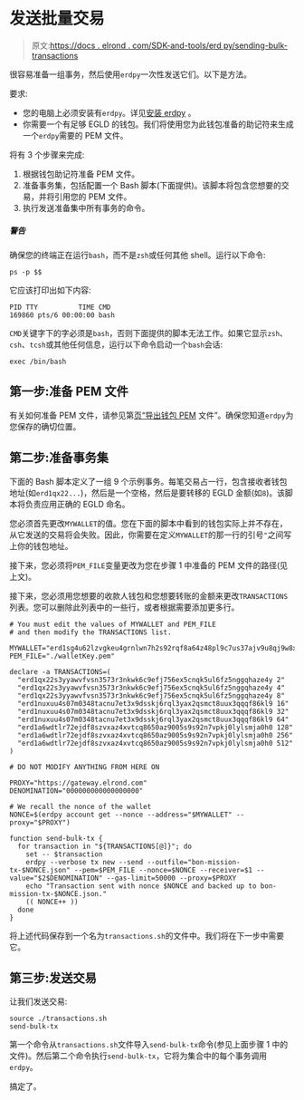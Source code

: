 # 发送批量交易

> 原文:[https://docs . elrond . com/SDK-and-tools/erd py/sending-bulk-transactions](https://docs.elrond.com/sdk-and-tools/erdpy/sending-bulk-transactions)

 很容易准备一组事务，然后使用`erdpy`一次性发送它们。以下是方法。

要求:

*   您的电脑上必须安装有`erdpy`。详见[安装 erdpy](/sdk-and-tools/erdpy/installing-erdpy) 。
*   你需要一个有足够 EGLD 的钱包。我们将使用您为此钱包准备的助记符来生成一个`erdpy`需要的 PEM 文件。

将有 3 个步骤来完成:

1.  根据钱包助记符准备 PEM 文件。
2.  准备事务集，包括配置一个 Bash 脚本(下面提供)。该脚本将包含您想要的交易，并将引用您的 PEM 文件。
3.  执行发送准备集中所有事务的命令。

##### 警告

确保您的终端正在运行`bash`，而不是`zsh`或任何其他 shell。运行以下命令:

```
ps -p $$ 
```

它应该打印出如下内容:

```
PID TTY          TIME CMD
169860 pts/6 00:00:00 bash 
```

`CMD`关键字下的字必须是`bash`，否则下面提供的脚本无法工作。如果它显示`zsh`、`csh`、`tcsh`或其他任何信息，运行以下命令启动一个`bash`会话:

```
exec /bin/bash 
```

## **第一步:准备 PEM 文件**

有关如何准备 PEM 文件，请参见第[页“导出钱包 PEM](/sdk-and-tools/erdpy/deriving-the-wallet-pem-file) 文件”。确保您知道`erdpy`为您保存的确切位置。

## **第二步:准备事务集**

下面的 Bash 脚本定义了一组 9 个示例事务。每笔交易占一行，包含接收者钱包地址(如`erd1qx22...`)，然后是一个空格，然后是要转移的 EGLD 金额(如`8`)。该脚本将负责应用正确的 EGLD 命名。

您必须首先更改`MYWALLET`的值。您在下面的脚本中看到的钱包实际上并不存在，从它发送的交易将会失败。因此，你需要在定义`MYWALLET`的那一行的引号`"`之间写上你的钱包地址。

接下来，您必须将`PEM_FILE`变量更改为您在步骤 1 中准备的 PEM 文件的路径(见上文)。

接下来，您必须用您想要的收款人钱包和您想要转账的金额来更改`TRANSACTIONS`列表。您可以删除此列表中的一些行，或者根据需要添加更多行。

```
# You must edit the values of MYWALLET and PEM_FILE
# and then modify the TRANSACTIONS list.

MYWALLET="erd1sg4u62lzvgkeu4grnlwn7h2s92rqf8a64z48pl9c7us37ajv9u8qj9w8xg"
PEM_FILE="./walletKey.pem"

declare -a TRANSACTIONS=(
  "erd1qx22s3yyawvfvsn3573r3nkwk6c9efj756ex5cnqk5ul6fz5nggqhaze4y 2"
  "erd1qx22s3yyawvfvsn3573r3nkwk6c9efj756ex5cnqk5ul6fz5nggqhaze4y 4"
  "erd1qx22s3yyawvfvsn3573r3nkwk6c9efj756ex5cnqk5ul6fz5nggqhaze4y 8"
  "erd1nuxuu4s07m0348tacnu7et3x9dsskj6rql3yax2qsmct8uux3qqqf86kl9 16"
  "erd1nuxuu4s07m0348tacnu7et3x9dsskj6rql3yax2qsmct8uux3qqqf86kl9 32"
  "erd1nuxuu4s07m0348tacnu7et3x9dsskj6rql3yax2qsmct8uux3qqqf86kl9 64"
  "erd1a6wdtlr72ejdf8szvxaz4xvtcq8650az9005s9s92n7vpkj0lylsmja0h0 128"
  "erd1a6wdtlr72ejdf8szvxaz4xvtcq8650az9005s9s92n7vpkj0lylsmja0h0 256"
  "erd1a6wdtlr72ejdf8szvxaz4xvtcq8650az9005s9s92n7vpkj0lylsmja0h0 512"
)

# DO NOT MODIFY ANYTHING FROM HERE ON

PROXY="https://gateway.elrond.com"
DENOMINATION="000000000000000000"

# We recall the nonce of the wallet
NONCE=$(erdpy account get --nonce --address="$MYWALLET" --proxy="$PROXY")

function send-bulk-tx {
  for transaction in "${TRANSACTIONS[@]}"; do
    set -- $transaction
    erdpy --verbose tx new --send --outfile="bon-mission-tx-$NONCE.json" --pem=$PEM_FILE --nonce=$NONCE --receiver=$1 --value="$2$DENOMINATION" --gas-limit=50000 --proxy=$PROXY
    echo "Transaction sent with nonce $NONCE and backed up to bon-mission-tx-$NONCE.json."
    (( NONCE++ ))
  done
} 
```

将上述代码保存到一个名为`transactions.sh`的文件中。我们将在下一步中需要它。

## **第三步:发送交易**

让我们发送交易:

```
source ./transactions.sh
send-bulk-tx 
```

第一个命令从`transactions.sh`文件导入`send-bulk-tx`命令(参见上面步骤 1 中的文件)。然后第二个命令执行`send-bulk-tx`，它将为集合中的每个事务调用`erdpy`。

搞定了。